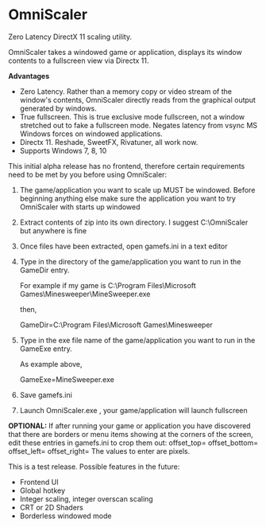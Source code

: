 

# OmniScaler
Zero Latency DirectX 11 scaling utility.

OmniScaler takes a windowed game or application, displays its window contents to a fullscreen view via Directx 11. 

**Advantages**
 - Zero Latency. Rather than a memory copy or video stream of the window's contents, OmniScaler directly reads from the graphical output generated by windows.
 - True fullscreen. This is true exclusive mode fullscreen, not a window stretched out to fake a fullscreen mode. Negates latency from vsync MS Windows forces on windowed applications.
 - Directx 11. Reshade, SweetFX, Rivatuner, all work now.
 - Supports Windows 7, 8, 10

This initial alpha release has no frontend, therefore certain requirements need to be met by you before using OmniScaler:
 1. The game/application you want to scale up MUST be windowed. Before beginning anything else make sure the application you want to try OmniScaler with starts up windowed
 2. Extract contents of zip into its own directory. I suggest C:\OmniScaler but anywhere is fine
 3. Once files have been extracted, open gamefs.ini in a text editor
 4. Type in the directory of the game/application you want to run in the GameDir entry.
 
	  For example if my game is C:\Program Files\Microsoft Games\Minesweeper\MineSweeper.exe
	  
	  then, 
	  
	  GameDir=C:\Program Files\Microsoft Games\Minesweeper
	  
 5. Type in the exe file name of the game/application you want to run in the GameExe entry.
	  
	  As example above,
	  
	  GameExe=MineSweeper.exe
	  
 6. Save gamefs.ini
 7. Launch OmniScaler.exe , your game/application will launch fullscreen 

**OPTIONAL:** If after running your game or application you have discovered that there are borders or menu items showing at the corners of the screen, edit these entries in gamefs.ini to crop them out:
offset_top=
offset_bottom=
offset_left=
offset_right=
The values to enter are pixels.

This is a test release. Possible features in the future:
 - Frontend UI
 - Global hotkey
 - Integer scaling, integer overscan scaling
 - CRT or 2D Shaders
 - Borderless windowed mode
